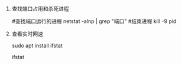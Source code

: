 1. 查找端口占用和杀死进程

   #查找端口运行的进程
   netstat -alnp | grep  "端口"
   #结束进程
   kill -9 pid

2. 查看实时网速

   sudo apt install ifstat

   ifstat